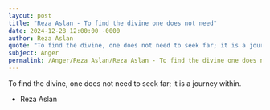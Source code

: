 ```yaml
---
layout: post
title: "Reza Aslan - To find the divine one does not need"
date: 2024-12-28 12:00:00 -0000
author: Reza Aslan
quote: "To find the divine, one does not need to seek far; it is a journey within."
subject: Anger
permalink: /Anger/Reza Aslan/Reza Aslan - To find the divine one does not need
---
```


To find the divine, one does not need to seek far; it is a journey within.

- Reza Aslan

